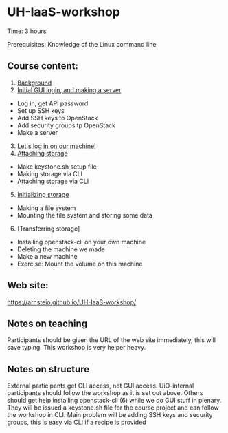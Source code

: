 # UH-IaaS-workshop

Time: 3 hours
 
Prerequisites: Knowledge of the Linux command line

## Course content:
1. [Background](01-intro.pdf)
2. [Initial GUI login, and making a server](02-makingServer.md)
  * Log in, get API password
  * Set up SSH keys
  * Add SSH keys to OpenStack
  * Add security groups tp OpenStack
  * Make a server
3. [Let's log in on our machine!](03-initialLogin.md)
4. [Attaching storage](04-AttachingStorage.md)
  * Make keystone.sh setup file
  * Making storage via CLI
  * Attaching storage via CLI
5. [Initializing storage](05-initializingStorage.md)
  * Making a file system
  * Mounting the file system and storing some data
6. [Transferring storage] 
  * Installing openstack-cli on your own machine
  * Deleting the machine we made
  * Make a new machine
  * Exercise: Mount the volume on this machine

## Web site:
<https://arnsteio.github.io/UH-IaaS-workshop/>

## Notes on teaching
Participants should be given the URL of the web site immediately, this will save typing. 
This workshop is very helper heavy. 

## Notes on structure
External participants get CLI access, not GUI access.
UiO-internal participants should follow the workshop as it is set out above.
Others should get help installing openstack-cli (6) while we do GUI stuff in plenary.
They will be issued a keystone.sh file for the course project and can follow the workshop in CLI.
Main problem will be adding SSH keys and security groups, this is easy via CLI if a recipe is provided 

